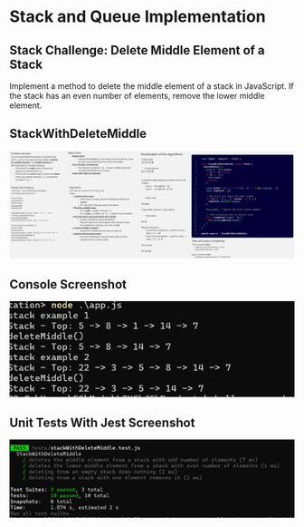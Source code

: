 # Stack and Queue Implementation

## Stack Challenge: Delete Middle Element of a Stack

Implement a method to delete the middle element of a stack in JavaScript. If the stack has an even number of elements, remove the lower middle element.

## StackWithDeleteMiddle

![StackWithDeleteMiddle](../images/SRME.jpg)

## Console Screenshot

![co-update](../images/SRME-COP.png)

## Unit Tests With Jest Screenshot

![ut](../images/SRME-UT.png)
